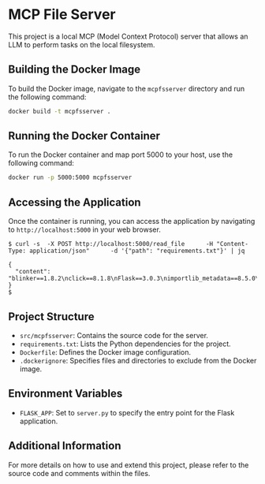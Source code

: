 # MCP File Server

This project is a local MCP (Model Context Protocol) server that allows an LLM to perform tasks on the local filesystem.

## Building the Docker Image

To build the Docker image, navigate to the `mcpfsserver` directory and run the following command:

```bash
docker build -t mcpfsserver .
```

## Running the Docker Container

To run the Docker container and map port 5000 to your host, use the following command:

```bash
docker run -p 5000:5000 mcpfsserver
```

## Accessing the Application

Once the container is running, you can access the application by navigating to `http://localhost:5000` in your web browser.

```
$ curl -s  -X POST http://localhost:5000/read_file      -H "Content-Type: application/json"      -d '{"path": "requirements.txt"}' | jq

{
  "content": "blinker==1.8.2\nclick==8.1.8\nFlask==3.0.3\nimportlib_metadata==8.5.0\nitsdangerous==2.2.0\nJinja2==3.1.6\nMarkupSafe==2.1.5\nWerkzeug==3.0.6\nzipp==3.20.2\n"
}
$
```

## Project Structure

- `src/mcpfsserver`: Contains the source code for the server.
- `requirements.txt`: Lists the Python dependencies for the project.
- `Dockerfile`: Defines the Docker image configuration.
- `.dockerignore`: Specifies files and directories to exclude from the Docker image.

## Environment Variables

- `FLASK_APP`: Set to `server.py` to specify the entry point for the Flask application.

## Additional Information

For more details on how to use and extend this project, please refer to the source code and comments within the files.



